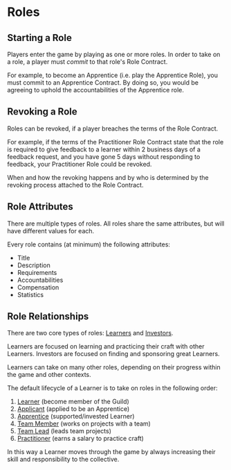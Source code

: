 # Roles

## Starting a Role

Players enter the game by playing as one or more roles. In order to take on a role, a player must _commit_ to that role's Role Contract.

For example, to become an Apprentice (i.e. play the Apprentice Role), you must commit to an Apprentice Contract. By doing so, you would be agreeing to uphold the accountabilities of the Apprentice role.

## Revoking a Role

Roles can be revoked, if a player breaches the terms of the Role Contract.

For example, if the terms of the Practitioner Role Contract state that the role is required to give feedback to a learner within 2 business days of a feedback request, and you have gone 5 days without responding to feedback, your Practitioner Role could be revoked.

When and how the revoking happens and by who is determined by the revoking process attached to the Role Contract.

## Role Attributes

There are multiple types of roles. All roles share the same attributes, but will have different values for each.

Every role contains (at minimum) the following attributes:

- Title
- Description
- Requirements
- Accountabilities
- Compensation
- Statistics

## Role Relationships

There are two core types of roles: [Learners](learner.md) and [Investors](investor.md).

Learners are focused on learning and practicing their craft with other Learners. Investors are focused on finding and sponsoring great Learners.

Learners can take on many other roles, depending on their progress within the game and other contexts.

The default lifecycle of a Learner is to take on roles in the following order:

1. [Learner](learner.md) (become member of the Guild)
1. [Applicant](applicant.md) (applied to be an Apprentice)
1. [Apprentice](apprentice.md) (supported/invested Learner)
1. [Team Member](team-member.md) (works on projects with a team)
1. [Team Lead](team-lead.md) (leads team projects)
1. [Practitioner](practitioner.md) (earns a salary to practice craft)

In this way a Learner moves through the game by always increasing their skill and responsibility to the collective.
